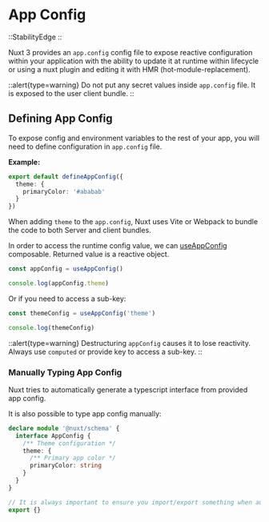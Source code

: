 # App Config

::StabilityEdge
::

Nuxt 3 provides an `app.config` config file to expose reactive configuration within your application with the ability to update it at runtime within lifecycle or using a nuxt plugin and editing it with HMR (hot-module-replacement).

::alert{type=warning}
Do not put any secret values inside `app.config` file. It is exposed to the user client bundle.
::

## Defining App Config

To expose config and environment variables to the rest of your app, you will need to define configuration in `app.config` file.

**Example:**

```ts [app.config.ts]
export default defineAppConfig({
  theme: {
    primaryColor: '#ababab'
  }
})
```

When adding `theme` to the `app.config`, Nuxt uses Vite or Webpack to bundle the code to both Server and client bundles.

In order to access the runtime config value, we can  [useAppConfig](/api/composables/use-app-config) composable. Returned value is a reactive object.

```js
const appConfig = useAppConfig()

console.log(appConfig.theme)
```

Or if you need to access a sub-key:

```js
const themeConfig = useAppConfig('theme')

console.log(themeConfig)
```

::alert{type=warning}
Destructuring `appConfig` causes it to lose reactivity. Always use `computed` or provide key to access a sub-key.
::

<!-- TODO: Document module author for extension -->

### Manually Typing App Config

Nuxt tries to automatically generate a typescript interface from provided app config.

It is also possible to type app config manually:

```ts [index.d.ts]
declare module '@nuxt/schema' {
  interface AppConfig {
    /** Theme configuration */
    theme: {
      /** Primary app color */
      primaryColor: string
    }
  }
}

// It is always important to ensure you import/export something when augmenting a type
export {}
```
